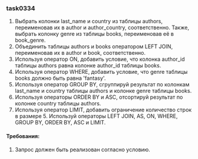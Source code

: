 
### task0334

1. Выбрать колонки last_name и country из таблицы authors, переименовав их в author и author_country, соответственно.
Также, выбрать колонку genre из таблицы books, переименовав её в book_genre.
2. Объединить таблицы authors и books оператором LEFT JOIN, переименовав их в author и book, соответственно.
3. Используя оператор ON, добавить условие, что колонка author_id таблицы authors равнa колонке author_id таблицы books.
4. Используя оператор WHERE, добавить условие, что genre таблицы books должно быть равна &#39;fantasy&#39;.
5. Используя оператор GROUP BY, сгруппируй результат по колонкам last_name и country таблицы authors и колонке genre таблицы books.
6. Используя операторы ORDER BY и ASC, отсортируй результат по колонке country таблицы authors.
7. Используя оператор LIMIT, добавить ограничение количество строк в размере 5.
Используй операторы LEFT JOIN, AS, ON, WHERE, GROUP BY, ORDER BY, ASC и LIMIT.


#### Требования:
1.	Запрос должен быть реализован согласно условию.

